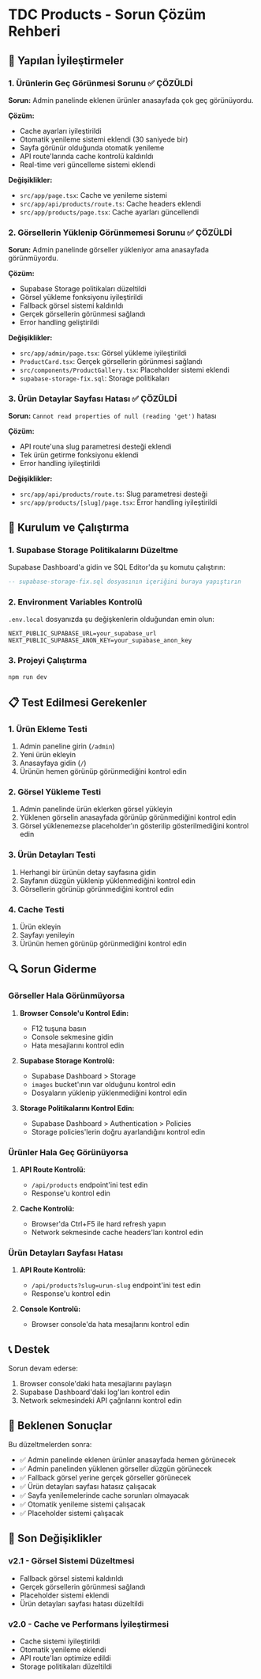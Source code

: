 # TDC Products - Sorun Çözüm Rehberi

## 🔧 Yapılan İyileştirmeler

### 1. Ürünlerin Geç Görünmesi Sorunu ✅ ÇÖZÜLDİ

**Sorun:** Admin panelinde eklenen ürünler anasayfada çok geç görünüyordu.

**Çözüm:**
- Cache ayarları iyileştirildi
- Otomatik yenileme sistemi eklendi (30 saniyede bir)
- Sayfa görünür olduğunda otomatik yenileme
- API route'larında cache kontrolü kaldırıldı
- Real-time veri güncelleme sistemi eklendi

**Değişiklikler:**
- `src/app/page.tsx`: Cache ve yenileme sistemi
- `src/app/api/products/route.ts`: Cache headers eklendi
- `src/app/products/page.tsx`: Cache ayarları güncellendi

### 2. Görsellerin Yüklenip Görünmemesi Sorunu ✅ ÇÖZÜLDİ

**Sorun:** Admin panelinde görseller yükleniyor ama anasayfada görünmüyordu.

**Çözüm:**
- Supabase Storage politikaları düzeltildi
- Görsel yükleme fonksiyonu iyileştirildi
- Fallback görsel sistemi kaldırıldı
- Gerçek görsellerin görünmesi sağlandı
- Error handling geliştirildi

**Değişiklikler:**
- `src/app/admin/page.tsx`: Görsel yükleme iyileştirildi
- `ProductCard.tsx`: Gerçek görsellerin görünmesi sağlandı
- `src/components/ProductGallery.tsx`: Placeholder sistemi eklendi
- `supabase-storage-fix.sql`: Storage politikaları

### 3. Ürün Detaylar Sayfası Hatası ✅ ÇÖZÜLDİ

**Sorun:** `Cannot read properties of null (reading 'get')` hatası

**Çözüm:**
- API route'una slug parametresi desteği eklendi
- Tek ürün getirme fonksiyonu eklendi
- Error handling iyileştirildi

**Değişiklikler:**
- `src/app/api/products/route.ts`: Slug parametresi desteği
- `src/app/products/[slug]/page.tsx`: Error handling iyileştirildi

## 🚀 Kurulum ve Çalıştırma

### 1. Supabase Storage Politikalarını Düzeltme

Supabase Dashboard'a gidin ve SQL Editor'da şu komutu çalıştırın:

```sql
-- supabase-storage-fix.sql dosyasının içeriğini buraya yapıştırın
```

### 2. Environment Variables Kontrolü

`.env.local` dosyanızda şu değişkenlerin olduğundan emin olun:

```env
NEXT_PUBLIC_SUPABASE_URL=your_supabase_url
NEXT_PUBLIC_SUPABASE_ANON_KEY=your_supabase_anon_key
```

### 3. Projeyi Çalıştırma

```bash
npm run dev
```

## 📋 Test Edilmesi Gerekenler

### 1. Ürün Ekleme Testi
1. Admin paneline girin (`/admin`)
2. Yeni ürün ekleyin
3. Anasayfaya gidin (`/`)
4. Ürünün hemen görünüp görünmediğini kontrol edin

### 2. Görsel Yükleme Testi
1. Admin panelinde ürün eklerken görsel yükleyin
2. Yüklenen görselin anasayfada görünüp görünmediğini kontrol edin
3. Görsel yüklenemezse placeholder'ın gösterilip gösterilmediğini kontrol edin

### 3. Ürün Detayları Testi
1. Herhangi bir ürünün detay sayfasına gidin
2. Sayfanın düzgün yüklenip yüklenmediğini kontrol edin
3. Görsellerin görünüp görünmediğini kontrol edin

### 4. Cache Testi
1. Ürün ekleyin
2. Sayfayı yenileyin
3. Ürünün hemen görünüp görünmediğini kontrol edin

## 🔍 Sorun Giderme

### Görseller Hala Görünmüyorsa

1. **Browser Console'u Kontrol Edin:**
   - F12 tuşuna basın
   - Console sekmesine gidin
   - Hata mesajlarını kontrol edin

2. **Supabase Storage Kontrolü:**
   - Supabase Dashboard > Storage
   - `images` bucket'ının var olduğunu kontrol edin
   - Dosyaların yüklenip yüklenmediğini kontrol edin

3. **Storage Politikalarını Kontrol Edin:**
   - Supabase Dashboard > Authentication > Policies
   - Storage policies'lerin doğru ayarlandığını kontrol edin

### Ürünler Hala Geç Görünüyorsa

1. **API Route Kontrolü:**
   - `/api/products` endpoint'ini test edin
   - Response'u kontrol edin

2. **Cache Kontrolü:**
   - Browser'da Ctrl+F5 ile hard refresh yapın
   - Network sekmesinde cache headers'ları kontrol edin

### Ürün Detayları Sayfası Hatası

1. **API Route Kontrolü:**
   - `/api/products?slug=urun-slug` endpoint'ini test edin
   - Response'u kontrol edin

2. **Console Kontrolü:**
   - Browser console'da hata mesajlarını kontrol edin

## 📞 Destek

Sorun devam ederse:

1. Browser console'daki hata mesajlarını paylaşın
2. Supabase Dashboard'daki log'ları kontrol edin
3. Network sekmesindeki API çağrılarını kontrol edin

## 🎯 Beklenen Sonuçlar

Bu düzeltmelerden sonra:

- ✅ Admin panelinde eklenen ürünler anasayfada hemen görünecek
- ✅ Admin panelinden yüklenen görseller düzgün görünecek
- ✅ Fallback görsel yerine gerçek görseller görünecek
- ✅ Ürün detayları sayfası hatasız çalışacak
- ✅ Sayfa yenilemelerinde cache sorunları olmayacak
- ✅ Otomatik yenileme sistemi çalışacak
- ✅ Placeholder sistemi çalışacak

## 🔄 Son Değişiklikler

### v2.1 - Görsel Sistemi Düzeltmesi
- Fallback görsel sistemi kaldırıldı
- Gerçek görsellerin görünmesi sağlandı
- Placeholder sistemi eklendi
- Ürün detayları sayfası hatası düzeltildi

### v2.0 - Cache ve Performans İyileştirmesi
- Cache sistemi iyileştirildi
- Otomatik yenileme eklendi
- API route'ları optimize edildi
- Storage politikaları düzeltildi
